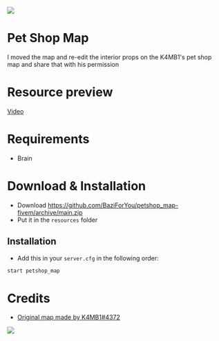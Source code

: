 ![](https://cdn.discordapp.com/attachments/697894094529101884/807342175591464970/unknown.png)

# Pet Shop Map
I moved the map and re-edit the interior props on the K4MB1's pet shop map and share that with his permission

# Resource preview
[Video](https://streamable.com/0niea1)

# Requirements
- Brain

# Download & Installation

- Download https://github.com/BaziForYou/petshop_map-fivem/archive/main.zip
- Put it in the `resources` folder 

## Installation	
- Add this in your `server.cfg` in the following order:
```bash
start petshop_map
```

# Credits
- [Original map made by K4MB1#4372](https://www.gta5-mods.com/maps/mlo-pet-shop)


![](https://cdn.discordapp.com/attachments/697894094529101884/808055006149476382/unknown.png)

